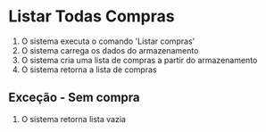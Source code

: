 # Listar Todas Compras

1. O sistema executa o comando 'Listar compras'
2. O sistema carrega os dados do armazenamento
3. O sistema cria uma lista de compras a partir do armazenamento
4. O sistema retorna a lista de compras

## Exceção - Sem compra

1. O sistema retorna lista vazia
